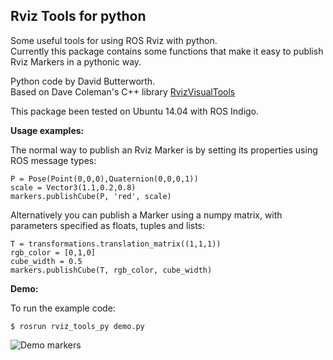 ## Rviz Tools for python

Some useful tools for using ROS Rviz with python.  
Currently this package contains some functions that make it easy to publish Rviz Markers in a pythonic way.

Python code by David Butterworth.  
Based on Dave Coleman's C++ library [RvizVisualTools](https://github.com/davetcoleman/rviz_visual_tools)

This package been tested on Ubuntu 14.04 with ROS Indigo.


**Usage examples:**

The normal way to publish an Rviz Marker is by setting its properties using ROS message types:
```
P = Pose(Point(0,0,0),Quaternion(0,0,0,1))
scale = Vector3(1.1,0.2,0.8)
markers.publishCube(P, 'red', scale)
```

Alternatively you can publish a Marker using a numpy matrix, with parameters specified as floats, tuples and lists:
```
T = transformations.translation_matrix((1,1,1))
rgb_color = [0,1,0]
cube_width = 0.5
markers.publishCube(T, rgb_color, cube_width)
```


**Demo:**

To run the example code:  
```
$ rosrun rviz_tools_py demo.py
```

![Demo markers](https://raw.github.com/DavidB-CMU/rviz_tools_py/master/demo_markers1.png)
